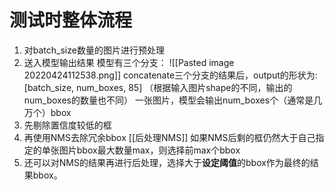 # 测试时整体流程
1. 对batch_size数量的图片进行预处理
2. 送入模型输出结果
	模型有三个分支：
	![[Pasted image 20220424112538.png]]
	concatenate三个分支的结果后，output的形状为:[batch_size, num_boxes, 85]
	（根据输入图片shape的不同，输出的num_boxes的数量也不同）
	 一张图片，模型会输出num_boxes个（通常是几万个）bbox
3. 先剔除置信度较低的框
3. 再使用NMS去除冗余bbox [[后处理NMS]]
	如果NMS后剩的框仍然大于自己指定的单张图片bbox最大数量max，则选择前max个bbox
4. 还可以对NMS的结果再进行后处理，选择大于**设定阈值**的bbox作为最终的结果bbox。